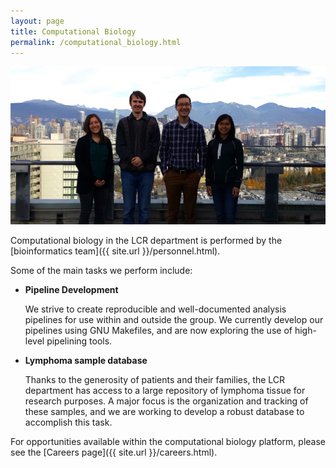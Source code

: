 ```yaml
---
layout: page
title: Computational Biology
permalink: /computational_biology.html
---
```


![](/img/bioinfo_team.jpg)

Computational biology in the LCR department is performed by the [bioinformatics team]({{ site.url }}/personnel.html).

Some of the main tasks we perform include:

* **Pipeline Development**

  We strive to create reproducible and well-documented analysis pipelines for use within and outside the group. We currently develop our pipelines using GNU Makefiles, and are now exploring the use of high-level pipelining tools. 
  
* **Lymphoma sample database** 

  Thanks to the generosity of patients and their families, the LCR department has access to a large repository of lymphoma tissue for research purposes. A major focus is the organization and tracking of these samples, and we are working to develop a robust database to accomplish this task.

For opportunities available within the computational biology platform, please see the [Careers page]({{ site.url }}/careers.html).

